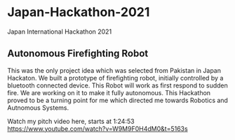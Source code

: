 # Japan-Hackathon-2021
Japan International Hackathon 2021

<h2> Autonomous Firefighting Robot </h2>

This was the only project idea which was selected from Pakistan in Japan Hackaton. We built a prototype of firefighting robot, initially controlled by a bluetooth connected device. This Robot will work as first respond to sudden fire. We are working on it to make it fully autonomous. This Hackathon proved to be a turning point for me which directed me towards Robotics and Autnomous Systems.

Watch my pitch video here, starts at 1:24:53 
https://www.youtube.com/watch?v=W9M9F0H4dM0&t=5163s

